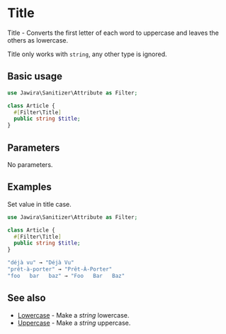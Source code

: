 # Title

Title - Converts the first letter of each word to uppercase and leaves the
others as lowercase.

Title only works with `string`, any other type is ignored.

## Basic usage

```php
use Jawira\Sanitizer\Attribute as Filter;

class Article {
  #[Filter\Title]
  public string $title;
}
```

## Parameters

No parameters.

## Examples

Set value in title case.

```php
use Jawira\Sanitizer\Attribute as Filter;

class Article {
  #[Filter\Title]
  public string $title;
}
```

```php
"déjà vu" → "Déjà Vu"
"prêt-à-porter" → "Prêt-À-Porter"
"foo   bar   baz" → "Foo   Bar   Baz"
```

## See also

* [Lowercase](Lowercase.md) - Make a _string_ lowercase.
* [Uppercase](Uppercase.md) - Make a _string_ uppercase.
